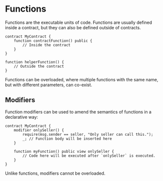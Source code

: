 # Functions

Functions are the executable units of code. Functions are usually defined inside a contract, but they can also be defined outside of contracts.

```solidity
contract MyContract {
    function contractFunction() public {
        // Inside the contract
    }
}

function helperFunction() {
    // Outside the contract
}
```

Functions can be overloaded, where multiple functions with the same name, but with different parameters, can co-exist.

## Modifiers

Function modifiers can be used to amend the semantics of functions in a declarative way:

```solidity
contract MyContract {
    modifier onlySeller() {
        require(msg.sender == seller, "Only seller can call this.");
        _; // Function body will be inserted here
    }

    function myFunction() public view onlySeller {
        // Code here will be executed after `onlySeller` is executed.
    }
}
```

Unlike functions, modifiers cannot be overloaded.

